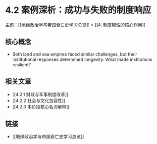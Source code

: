 # 4.2 案例深析：成功与失败的制度响应

主题：[[地缘政治学与帝国衰亡史学习总览]] > [[4. 制度韧性的核心作用]]

## 核心概念

- Both land and sea empires faced similar challenges, but their institutional responses determined longevity. What made institutions resilient?

## 相关文章

- [[4.2.1 财政与军事制度改革]]
- [[4.2.2 社会与文化包容性]]
- [[4.2.3 本阶段核心名词解释]]

## 链接

- [[地缘政治学与帝国衰亡史学习总览]]
